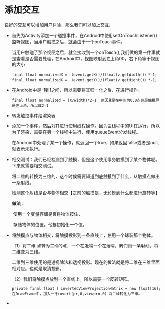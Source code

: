 # 添加交互

良好的交互可以增加用户体验，那么我们可以加上交互。

- 首先为Activity添加一个碰撞事件，在Android中使用setOnTouchListener()监听视图，当用户触摸之后，就会由于一个onTouch事件。

  当用户触碰了那个视图之后，就会接收到一个onTouch();我们做的第一件事就是查看是否需要处理，在Android中，视图映射到左上角00，右下角等于视图的大小

  ```
  final float normalizedX = （event.getX()/(float)v.getWidth()）*-1;
  final float normalizedX = （event.getY()/(float)v.getHight()）*-1;
  ```

- 在Android中是-1到1之间，所以需要将其归一化之后，在进行操作。

  ```
  final float normalized = (X/width)*2-1  原因就是在中间为0,0点但是触摸屏是左上角，所以成2-1
  ```

- 转发触控事件给渲染器



- 添加一个事件，然后对其进行使用线程操作。因为主线程中的UI在运行，所以为了渲染，需要在另一个线程中进行，使用queueEvent分发线程。

  在Android中处理了某一个操作，就返回一个true，如果返回false或者是null,就表示未执行。

- 相交测试：我们已经检测到了触摸，但是这个使用事务触摸到了某个物体呢。下来就需要相交测试。

  将二维的转换为三维的，这个时候需要知道到底触摸到了什么，从触摸点做出一条射线。

  检测这个射线是否与物体相交【之前的触摸是，无论摸到什么都进行旋转等】

  **做法：**

  ​	使用一个变量存储是否将物体按住，

  ​	存储物体的位置。他被初始化一个值。

- 将触摸点与物体相交，将触摸投影到一条直线上，使用一个球装那个物体。

  （1）将二维 点转为三维的点，一个在近端一个在远端，我们画一条射线，将二维变为三维。

  二维到三维使用的是透视除法和透视投影。现在的做法就是将二维在三维里面相对应。也就是取消投影。

  （2）我们将触摸点放到一个直线上。所以需要一个反转矩阵。

  ```
  private final float[] invertedViewProjectionMatrix = new float[16];
  在DrawFrame中，加入一行invert(pr,0,viewpro,0) 将二维转化为三维。
  ```

  

  

- 